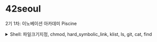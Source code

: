 # 42seoul
2기 1차: 이노베이션 아카데미 Piscine

<details>
<summary>Shell: 파일크기지정, chmod, hard_symbolic_link, klist, ls, git, cat, find </summary>
 
## 특정 크기로 지정하여 파일 만들기(파일크기지정)

```dd if=/dev/zero of=[file name] bs=[read size] count=[file size]```
* ```/dev/zero```의 특수 장치에서 ```bs```만큼 지정된 사이즈 씩 읽어서 ```count```의 크기를 지닌 파일을 생성
* ```dd if=/dev/zero of=test_file.img bs=4M count=256```: ```/dev/zero```에서 ```4M```씩 읽어서 ```256M```의 크기를 지닌 ```test_file.img``` 생성


## chmod: CHange MODe
* 대상 파일과 디렉토리의 사용권한을 변경할 때 사용
* ```chmod [option] [mode] [file]```
* ```ls -l```로 현재 파일들이 어떤 허가를 받았는지 볼 수 있음
  * ```-rwxr-xr-x```: 파일 접근 권한 분류 표기로, 처음 -는 파일 분류 타입
  * 파일 타입
    * ```d```: 디렉토리
    * ```l(소문자 L)```: 링크 카운터
    * ```s```: 소켓
    * ```p```: 파이프
    * ```-```: 일반
    * ```c```: 특수문자
    * ```b```: 특수블록
1. option
   * ```-r```: 하위 파일과 디렉토리 모든 권한 변경
   * ```-v```: 실행되고 있는 모든 파일을 나열
   * ```-c```: 권한이 변경된 파일 내용 출력
2. mode
   1. 문자열 모드: ```chmod [option] [(reference) (operator) (modes)] [file]```
      * reference(대상)
        * ```u```: user의 권한(사용자의 권한)
        * ```g```: group의 권한(파일의 group 멤버인 사용자의 권한)
        * ```o```: other의 권한(user, group의 멤버가 아닌 사용자의 권한)
        * ```a```: all의 권한(위의 셋을 포함하는 모든 사용자의 권한)
      * operator
        * ```+```: 해당 권한 추가
        * ```-```: 해당 권한 제거
        * ```=```: 해당 권한을 설정한대로 변경
      * modes:
        * ```r```: read 권한(읽기)
        * ```w```: write 권한(쓰기)
        * ```x```: excute 권한(실행)
        * ```-```: 사용권한 없음
   ```
   chmod ug+rw sample       # sample파일의 user나 group 멤버들에게 읽기,쓰기 권한 추가
   chmod u=rwx,g+x sample   # sample파일의 user는 읽기,쓰기,실행 권한 부여 / group 멤버들에게 실행권한 추가
   ```
   2. 8진법 수 모드: ```chmod [option] (8진법 수) [file]```
      * 예제로 알아보자: ```rwxr-xrw-```
        * ```r```: 파일 읽기. 4
        * ```w```: 파일 쓰기. 2
        * ```x```: 파일 실행. 1
        * 처음 3개 문자 ```rwx```: user의 권한
        * 중간 3개 문자 ```r-x```: group의 권한
        * 마지막 3개 문자 ```rw-```: other의 권한
      * 특수 권한
        * ```777```: 일반적인 8진법 형태
        * ```4777```: SetUid 설정 때 4000을 더함
        * ```2777```: SetGid 설정 때 2000을 더함
        * ```1777```: Sticky bit 설정 때 1000을 더함
      ```
      chmod 777 test   # test파일의 user, group, other의 권한을 모두 rwx로 변경
      chmod 4755 test  # test파일의 user id설정을 지정하고, user에게 rwx 권한 부여, group과 other에게 r-x권한 부여
      ```
3. file
변경 설정을 할 파일이나 디렉토리

## Hard-Symbolic Link
윈도우로 치면 "바로가기" 같은 개념이다. 리눅스에도 특정 파일이나 디렉터리에 링크 기능을 제공하는데, 제목에서 보다시피 두 가지가 있다.<br>두 개 모두 처리하는 역할은 같지만 개념은 다르다.
```
하드 링크(hard link)
심볼릭 링크(symbolic link)
```
1. 하드 링크(hard link)
   * 원본 파일과 동일한 inode를 가진다<br>: 원본 파일이 삭제되더라도 원본 파일의 inode를 갖고 있는 링크 파일은 여전히 사용 가능
   * 같은 inode를 가르키는 서로 다른 이름이라고 생각해도 될 듯. 원본이라는 개념이 없음
   * 아래의 예제에서 ```test```의 inode인 ```787314```를 ```bbbb```도 동일하게 사용하는 것을 알 수 있다.
   ```bash
   echo "This is a test file" > test
   ls -ali test
   # 787314    -rw-r--r--    1    root    root    18    2020-06-29    15:23    test
  
   ln -s test aaaa    # make symbolic link file
   ln test bbbb       # make hard link file
   ls -ali
   # 787313    drwxr-xr-x    2    root    root    4096    2020-06-29    15:25    .
   # 787311    drwxr-xr-x    3    root    root    4096    2020-06-29    15:23    ..
   # 787316    lrwxrwxrwx    1    root    root       4    2020-06-29    15:24    aaaa -> test
   # 787314    -rw-r--r--    2    root    root      18    2020-06-29    15:24    bbbb
   # 787314    -rw-r--r--    2    root    root      18    2020-06-29    15:23    test
   ```
2. 심볼릭 링크(symbolic link)
   * 원본 파일의 이름을 가리키는 링크=원본 파일이 사라지면 망가짐
   * 전혀 다른 파일이라도 원본 파일과 이름이 같다면 계속 사용이 가능함<br>주로 dynamic library의 so 파일과 연계해서 사용
   * 아래 예제에서 ```aaaa```는 링크가 깨져서 접근이 불가. ```bbbb```는 사용 가능
   * ```aaaa```를 다시 사용하기 위해서는 ```test```라는 이름을 가진 파일을 생성하면 된다.
   ```bash
   rm -rf test
   ls -ali
   # 787313    drwxr-xr-x    2    root    root    4096    2020-06-29    15:25    .
   # 787311    drwxr-xr-x    3    root    root    4096    2020-06-29    15:23    ..
   # 787316    lrwxrwxrwx    1    root    root       4    2020-06-29    15:24    aaaa -> test
   # 787314    -rw-r--r--    1    root    root      18    2020-06-29    15:24    bbbb
   
   cat aaaa
   # cat: aaaa: 그런 파일이나 디렉터리가 없습니다
   
   cat bbbb
   # This is a test file
   ```

## klist

## ls

## git

## cat

## find
</details>
